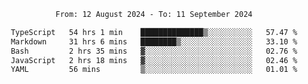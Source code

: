 <div align="center">
<p style="text-align: center;">
<!--START_SECTION:waka-->

```txt
From: 12 August 2024 - To: 11 September 2024

TypeScript   54 hrs 1 min    ██████████████▒░░░░░░░░░░   57.47 %
Markdown     31 hrs 6 mins   ████████▒░░░░░░░░░░░░░░░░   33.10 %
Bash         2 hrs 35 mins   ▓░░░░░░░░░░░░░░░░░░░░░░░░   02.76 %
JavaScript   2 hrs 18 mins   ▓░░░░░░░░░░░░░░░░░░░░░░░░   02.46 %
YAML         56 mins         ▒░░░░░░░░░░░░░░░░░░░░░░░░   01.01 %
```

<!--END_SECTION:waka-->
</p>
</div>

